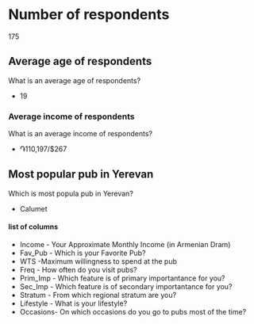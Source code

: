 # Number of respondents

175

## Average age of respondents

What is an average age of respondents? 
- 19

### Average income of respondents

What is an average income of respondents?

- ֏110,197/$267

## Most popular pub in Yerevan

Which is most popula pub in Yerevan?
- Calumet

#### list of columns

* Income - Your Approximate Monthly Income (in Armenian Dram)
* Fav_Pub - Which is your Favorite Pub?
* WTS -Maximum willingness to spend at the pub
* Freq - How often do you visit pubs?
* Prim_Imp - Which feature is of primary importantance for you?
* Sec_Imp - Which feature is of secondary importantance for you?
* Stratum - From which regional stratum are you?
* Lifestyle - What is your lifestyle?
* Occasions- On which occasions do you go to pubs most of the time?
